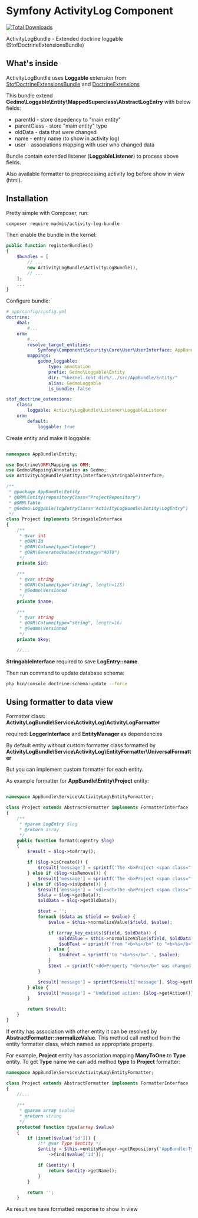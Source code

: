 Symfony ActivityLog Component
==================================

[![Total Downloads][downloads-image]][package-link]

ActivityLogBundle - Extended doctrine loggable (StofDoctrineExtensionsBundle)

What's inside
------------

ActivityLogBundle uses **Loggable** extension from [StofDoctrineExtensionsBundle][stof-link] and [DoctrineExtensions][doctrine-link]

This bundle extend **Gedmo\Loggable\Entity\MappedSuperclass\AbstractLogEntry** with below fields:

- parentId - store depedency to "main entity"
- parentClass - store "main entity" type
- oldData - data that were changed
- name - entry name (to show in activity log)
- user - associations mapping with user who changed data

Bundle contain extended listener (**LoggableListener**) to process above fields.

Also available formatter to preprocessing activity log before show in view (html). 


Installation
------------
Pretty simple with Composer, run:

``` bash
composer require madmis/activity-log-bundle
```

Then enable the bundle in the kernel:

``` php
public function registerBundles()
{
    $bundles = [
        // ...
        new ActivityLogBundle\ActivityLogBundle(),
        // ...
    ];
    ...
}
```

Configure bundle:

``` yml
# app/config/config.yml
doctrine:
    dbal:
        #...
    orm:
        #...
        resolve_target_entities:
            Symfony\Component\Security\Core\User\UserInterface: AppBundle\Entity\User
        mappings:
            gedmo_loggable:
                type: annotation
                prefix: Gedmo\Loggable\Entity
                dir: "%kernel.root_dir%/../src/AppBundle/Entity/"
                alias: GedmoLoggable
                is_bundle: false

stof_doctrine_extensions:
    class:
        loggable: ActivityLogBundle\Listener\LoggableListener
    orm:
        default:
            loggable: true
```

Create entity and make it loggable:

```php

namespace AppBundle\Entity;

use Doctrine\ORM\Mapping as ORM;
use Gedmo\Mapping\Annotation as Gedmo;
use ActivityLogBundle\Entity\Interfaces\StringableInterface;

/**
 * @package AppBundle\Entity
 * @ORM\Entity(repositoryClass="ProjectRepository")
 * @ORM\Table
 * @Gedmo\Loggable(logEntryClass="ActivityLogBundle\Entity\LogEntry")
 */
class Project implements StringableInterface
{
    /**
     * @var int
     * @ORM\Id
     * @ORM\Column(type="integer")
     * @ORM\GeneratedValue(strategy="AUTO")
     */
    private $id;

    /**
     * @var string
     * @ORM\Column(type="string", length=128)
     * @Gedmo\Versioned
     */
    private $name;

    /**
     * @var string
     * @ORM\Column(type="string", length=16)
     * @Gedmo\Versioned
     */
    private $key;

    //...
```
**StringableInterface** required to save **LogEntry::name**.

Then run command to update database schema:

``` bash
php bin/console doctrine:schema:update --force
```

Using formatter to data view
------------

Formatter class: **ActivityLogBundle\Service\ActivityLog\ActivityLogFormatter**

required: **LoggerInterface** and **EntityManager** as dependencies

By default entity without custom formatter class formatted by **ActivityLogBundle\Service\ActivityLog\EntityFormatter\UniversalFormatter**

But you can implement custom formatter for each entity.

As example formatter for **AppBundle\Entity\Project** entity:

```php

namespace AppBundle\Service\ActivityLog\EntityFormatter;

class Project extends AbstractFormatter implements FormatterInterface
{
    /**
     * @param LogEntry $log
     * @return array
     */
    public function format(LogEntry $log)
    {
        $result = $log->toArray();

        if ($log->isCreate()) {
            $result['message'] = sprintf('The <b>Project <span class="font-green-jungle">"%s"</span></b> was created.', $log->getName());
        } else if ($log->isRemove()) {
            $result['message'] = sprintf('The <b>Project <span class="font-red-flamingo">"%s"</span></b> was removed.', $log->getName());
        } else if ($log->isUpdate()) {
            $result['message'] = '<dl><dt>The <b>Project <span class="font-yellow-gold">"%s"</span></b> was updated.</dt>%s</dl>';
            $data = $log->getData();
            $oldData = $log->getOldData();

            $text = '';
            foreach ($data as $field => $value) {
                $value = $this->normalizeValue($field, $value);

                if (array_key_exists($field, $oldData)) {
                    $oldValue = $this->normalizeValue($field, $oldData[$field]);
                    $subText = sprintf('from "<b>%s</b>" to "<b>%s</b>".', $oldValue, $value);
                } else {
                    $subText = sprintf('to "<b>%s</b>".', $value);
                }
                $text .= sprintf('<dd>Property "<b>%s</b>" was changed: %s</dd>', $field, $subText);
            }

            $result['message'] = sprintf($result['message'], $log->getName(), $text);
        } else {
            $result['message'] = "Undefined action: {$log->getAction()}.";
        }

        return $result;
    }
}
```

If entity has association with other entity it can be resolved by  **AbstractFormatter::normalizeValue**.
This method call method from the entity formatter class, which named as appropriate property.

For example, **Project** entity has association mapping **ManyToOne** to **Type** entity. 
To get **Type** name we can add method **type** to **Project** formatter:

```php
namespace AppBundle\Service\ActivityLog\EntityFormatter;

class Project extends AbstractFormatter implements FormatterInterface
{
    //...
    
    /**
     * @param array $value
     * @return string
     */
    protected function type(array $value)
    {
        if (isset($value['id'])) {
            /** @var Type $entity */
            $entity = $this->entityManager->getRepository('AppBundle:Type')
                ->find($value['id']);

            if ($entity) {
                return $entity->getName();
            }
        }

        return '';
    }
```

As result we have formatted response to show in view




[package-link]: https://packagist.org/packages/madmis/activity-log-bundle
[license-image]: https://poser.pugx.org/symfony-bundles/bundle-dependency/license
[downloads-image]: https://poser.pugx.org/madmis/activity-log-bundle/downloads
[stof-link]: https://github.com/stof/StofDoctrineExtensionsBundle
[doctrine-link]: https://github.com/Atlantic18/DoctrineExtensions 